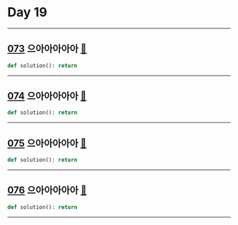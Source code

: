 # Day 19

---

## [073] 으아아아아아 [🔎][073]

>

```python
def solution(): return
```

---

## [074] 으아아아아아 [🔎][074]

>

```python
def solution(): return
```

---

## [075] 으아아아아아 [🔎][075]

>

```python
def solution(): return
```

---

## [076] 으아아아아아 [🔎][076]

>

```python
def solution(): return
```

---

[073]: https://school.programmers.co.kr/learn/courses/30/lessons/120874
[074]: https://school.programmers.co.kr/learn/courses/30/lessons/120875
[075]: https://school.programmers.co.kr/learn/courses/30/lessons/120876
[076]: https://school.programmers.co.kr/learn/courses/30/lessons/120877
